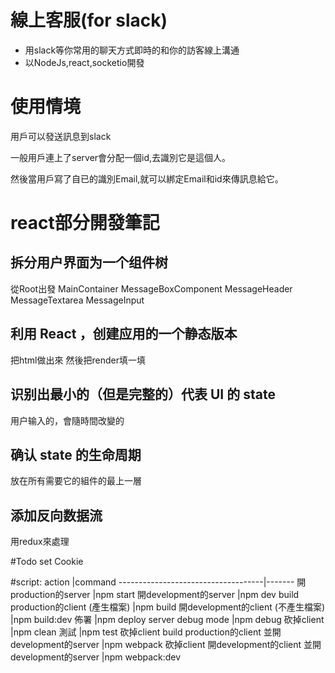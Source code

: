 # 線上客服(for slack)
- 用slack等你常用的聊天方式即時的和你的訪客線上溝通
- 以NodeJs,react,socketio開發

# 使用情境
用戶可以發送訊息到slack

一般用戶連上了server會分配一個id,去識別它是這個人。

然後當用戶寫了自已的識別Email,就可以綁定Email和id來傳訊息給它。

# react部分開發筆記
## 拆分用户界面为一个组件树

從Root出發
MainContainer
MessageBoxComponent
  MessageHeader
  MessageTextarea
  MessageInput

## 利用 React ，创建应用的一个静态版本
把html做出來
然後把render填一填

## 识别出最小的（但是完整的）代表 UI 的 state
用户输入的，會隨時間改變的

## 确认 state 的生命周期
放在所有需要它的組件的最上一層

## 添加反向数据流
用redux來處理

#Todo
set Cookie


#script:
action                              |command
------------------------------------|-------
開production的server                |npm start
開development的server               |npm dev
build production的client (產生檔案) |npm build
開development的client (不產生檔案)  |npm build:dev
佈署                                |npm deploy
server debug mode                   |npm debug
砍掉client                          |npm clean
測試                                |npm test
砍掉client build production的client 並開development的server |npm webpack
砍掉client 開development的client 並開development的server    |npm webpack:dev

